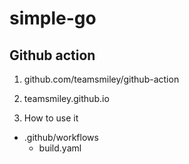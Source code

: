 # simple-go


## Github action
1. github.com/teamsmiley/github-action
2. teamsmiley.github.io


3. How to use it
* .github/workflows
  - build.yaml